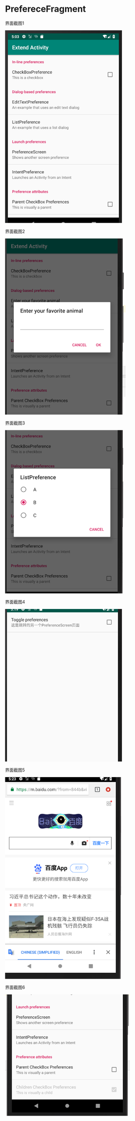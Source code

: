 # PrefereceFragment


界面截图1

![images](https://github.com/atCY1998/PrefereceFragment/blob/master/images/1.png)

界面截图2

![images](https://github.com/atCY1998/PrefereceFragment/blob/master/images/2.png)

界面截图3

![images](https://github.com/atCY1998/PrefereceFragment/blob/master/images/3.png)

界面截图4

![images](https://github.com/atCY1998/PrefereceFragment/blob/master/images/4.png)

界面截图5

![images](https://github.com/atCY1998/PrefereceFragment/blob/master/images/5.png)

界面截图6

![images](https://github.com/atCY1998/PrefereceFragment/blob/master/images/6.png)
